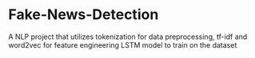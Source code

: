 # Fake-News-Detection
A NLP project that utilizes tokenization for data preprocessing,
tf-idf and word2vec for feature engineering
LSTM model to train on the dataset

